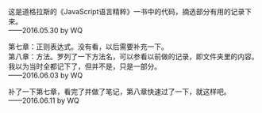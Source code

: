 这是道格拉斯的《JavaScript语言精粹》一书中的代码，摘选部分有用的记录下来。    
——2016.05.30 by WQ    



第七章：正则表达式。没有看，以后需要补充一下。    
第八章：方法。罗列了一下方法名，可以参看以前做的记录，即文件夹里的内容。    
                         我以为当时全都记下了，但并不是，只是一部分。    
——2016.06.03 by WQ    



补了一下第七章，看完了并做了笔记，第八章快速过了一下，就这样吧。    
——2016.06.11 by WQ    